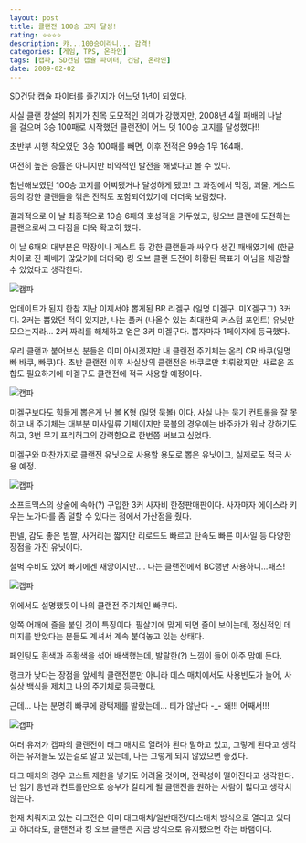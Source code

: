 ```yaml
---
layout: post
title: 클랜전 100승 고지 달성!
rating: ⭐️⭐️⭐️⭐️
description: 캬...100승이라니... 감격!
categories: [게임, TPS, 온라인]
tags: [캡파, SD건담 캡슐 파이터, 건담, 온라인]
date: 2009-02-02
---
```


SD건담 캡슐 파이터를 즐긴지가 어느덧 1년이 되었다.

사실 클랜 창설의 취지가 친목 도모적인 의미가 강했지만, 2008년 4월 패배의 나날을 걸으며 3승 100패로 시작했던 클랜전이 어느 덧 100승 고지를 달성했다!!

초반부 시행 착오였던 3승 100패를 빼면, 이후 전적은 99승 1무 164패.

여전히 높은 승률은 아니지만 비약적인 발전을 해냈다고 볼 수 있다.

험난해보였던 100승 고지를 어찌됐거나 달성하게 됐고! 그 과정에서 막장, 괴물, 게스트 등의 강한 클랜들을 꺾은 전적도 포함되어있기에 더더욱 보람찼다.

결과적으로 이 날 최종적으로 10승 6패의 호성적을 거두었고, 킹오브 클랜에 도전하는 클랜으로써 그 다짐을 더욱 확고히 했다.

이 날 6패의 대부분은 막장이나 게스트 등 강한 클랜들과 싸우다 생긴 패배였기에 (한끝차이로 진 패배가 많았기에 더더욱) 킹 오브 클랜 도전이 허황된 목표가 아님을 체감할 수 있었다고 생각한다.

![캡파](../../review/img/2009/sdgcf_00.jpeg)

업데이트가 된지 한참 지난 이제서야 뽑게된 BR 리겔구 (일명 미겔구. 미X겔구그) 3커다. 2커는 뽑았던 적이 있지만, 나는 풀커 (나올수 있는 최대한의 커스텀 포인트) 유닛만 모으는지라... 2커 짜리를 해체하고 얻은 3커 미겔구다. 뽑자마자 1페이지에 등극했다.

우리 클랜과 붙어보신 분들은 이미 아시겠지만 내 클랜전 주기체는 온리 CR 바쿠(일명 빠 바쿠, 빠쿠)다. 초반 클랜전 이후 사실상의 클랜전은 바쿠로만 치뤄왔지만, 새로운 조합도 필요하기에 미겔구도 클랜전에 적극 사용할 예정이다.

![캡파](../../review/img/2009/sdgcf_01.jpeg)

미겔구보다도 힘들게 뽑은게 난 볼 K형 (일명 묵볼) 이다. 사실 나는 묵기 컨트롤을 잘 못하고 내 주기체는 대부분 미사일류 기체이지만 묵볼의 경우에는 바주카가 워낙 강하기도 하고, 3번 무기 프리허그의 강력함으로 한번쯤 써보고 싶었다.

미겔구와 마찬가지로 클랜전 유닛으로 사용할 용도로 뽑은 유닛이고, 실제로도 적극 사용 예정. 

![캡파](../../review/img/2009/sdgcf_02.jpeg)

소프트맥스의 상술에 속아(?) 구입한 3커 사자비 한정판매판이다. 사자마자 에이스라 키우는 노가다를 좀 덜할 수 있다는 점에서 가산점을 줬다.

판넬, 감도 좋은 빔짤, 사거리는 짧지만 리로드도 빠르고 탄속도 빠른 미사일 등 다양한 장점을 가진 유닛이다.

철벽 수비도 있어 빠기에겐 재앙이지만.... 나는 클랜전에서 BC랭만 사용하니...패스!

![캡파](../../review/img/2009/sdgcf_03.jpeg)

위에서도 설명했듯이 나의 클랜전 주기체인 빠쿠다.

양쪽 어깨에 즐을 붙인 것이 특징이다. 필살기에 맞게 되면 즐이 보이는데, 정신적인 데미지를 받았다는 분들도 계셔서 계속 붙여놓고 있는 상태다.

페인팅도 흰색과 주황색을 섞어 배색했는데, 발랄한(?) 느낌이 들어 아주 맘에 든다.

랭크가 낮다는 장점을 앞세워 클랜전뿐만 아니라 데스 매치에서도 사용빈도가 늘어, 사실상 백식을 제치고 나의 주기체로 등극했다. 

근데... 나는 분명히 빠쿠에 광택제를 발랐는데... 티가 않난다 -_- 왜!!! 어째서!!!

![캡파](../../review/img/2009/sdgcf_04.jpeg)

여러 유저가 캡파의 클랜전이 태그 매치로 열려야 된다 말하고 있고, 그렇게 된다고 생각하는 유저들도 있는걸로 알고 있는데, 나는 그렇게 되지 않았으면 좋겠다.

태그 매치의 경우 코스트 제한을 넣기도 어려울 것이며, 전략성이 떨어진다고 생각한다. 난 임기 응변과 컨트롤만으로 승부가 갈리게 될 클랜전을 원하는 사람이 많다고 생각치 않는다.

현재 치뤄지고 있는 리그전은 이미 태그매치/일반대전/데스매치 방식으로 열리고 있다고 하더라도, 클랜전과 킹 오브 클랜은 지금 방식으로 유지됐으면 하는 바램이다.
